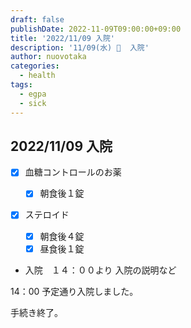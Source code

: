```yaml
---
draft: false
publishDate: 2022-11-09T09:00:00+09:00
title: '2022/11/09 入院'
description: '11/09(水) 🏥  入院'
author: nuovotaka
categories:
  - health
tags:
  - egpa
  - sick
---
```


## 2022/11/09 入院

- [x] 血糖コントロールのお薬
  - [x] 朝食後１錠
- [x] ステロイド

  - [x] 朝食後４錠
  - [x] 昼食後１錠

- 入院　１４：００より
  入院の説明など

14：00 予定通り入院しました。

手続き終了。
